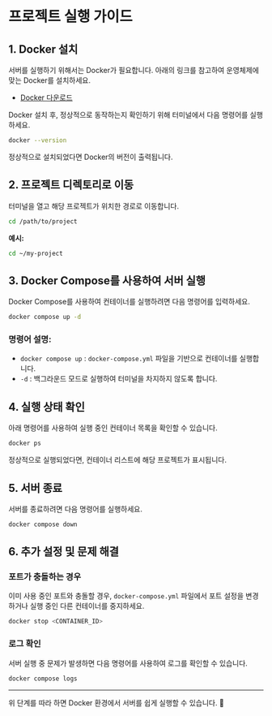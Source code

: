 # 프로젝트 실행 가이드

## 1. Docker 설치
서버를 실행하기 위해서는 Docker가 필요합니다. 아래의 링크를 참고하여 운영체제에 맞는 Docker를 설치하세요.

- [Docker 다운로드](https://www.docker.com/get-started)

Docker 설치 후, 정상적으로 동작하는지 확인하기 위해 터미널에서 다음 명령어를 실행하세요.

```sh
docker --version
```

정상적으로 설치되었다면 Docker의 버전이 출력됩니다.

## 2. 프로젝트 디렉토리로 이동

터미널을 열고 해당 프로젝트가 위치한 경로로 이동합니다.

```sh
cd /path/to/project
```

**예시:**

```sh
cd ~/my-project
```

## 3. Docker Compose를 사용하여 서버 실행

Docker Compose를 사용하여 컨테이너를 실행하려면 다음 명령어를 입력하세요.

```sh
docker compose up -d
```

### 명령어 설명:
- `docker compose up` : `docker-compose.yml` 파일을 기반으로 컨테이너를 실행합니다.
- `-d` : 백그라운드 모드로 실행하여 터미널을 차지하지 않도록 합니다.

## 4. 실행 상태 확인

아래 명령어를 사용하여 실행 중인 컨테이너 목록을 확인할 수 있습니다.

```sh
docker ps
```

정상적으로 실행되었다면, 컨테이너 리스트에 해당 프로젝트가 표시됩니다.

## 5. 서버 종료

서버를 종료하려면 다음 명령어를 실행하세요.

```sh
docker compose down
```

## 6. 추가 설정 및 문제 해결

### 포트가 충돌하는 경우
이미 사용 중인 포트와 충돌할 경우, `docker-compose.yml` 파일에서 포트 설정을 변경하거나 실행 중인 다른 컨테이너를 중지하세요.

```sh
docker stop <CONTAINER_ID>
```

### 로그 확인
서버 실행 중 문제가 발생하면 다음 명령어를 사용하여 로그를 확인할 수 있습니다.

```sh
docker compose logs
```

---

위 단계를 따라 하면 Docker 환경에서 서버를 쉽게 실행할 수 있습니다. 🚀

